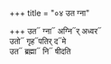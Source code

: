 +++
title = "०४ उत ग्ना"

+++
उत᳓ ग्ना᳓ अग्नि᳓र् अध्वर᳓  
उतो᳓ गृह᳓पतिर् द᳓मे  
उत᳓ ब्रह्मा᳓ नि᳓ षीदति